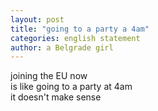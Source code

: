 ```yaml
---
layout: post
title: "going to a party a 4am"
categories: english statement
author: a Belgrade girl
---
```


joining the EU now  
is like going to a party at 4am  
it doesn't make sense

